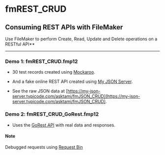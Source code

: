 # fmREST_CRUD

## Consuming REST APIs with FileMaker

Use FileMaker to perform Create, Read, Update and Delete operations on a RESTful API\*\*

---

### Demo 1: **fmREST_CRUD.fmp12**

- 30 test records created using [Mockaroo](https://mockaroo.com/).

- And a fake online REST API created using [My JSON Server](https://my-json-server.typicode.com/).

- See the raw JSON data at [https://my-json-server.typicode.com/asktami/fmJSON_CRUD](https://my-json-server.typicode.com/asktami/fmJSON_CRUD).

### Demo 2: **fmREST_CRUD_GoRest.fmp12**

- Uses the [GoRest API](https://gorest.co.in/) with real data and responses.

#### Note

Debugged requests using [Request Bin](https://requestbin.com/)
